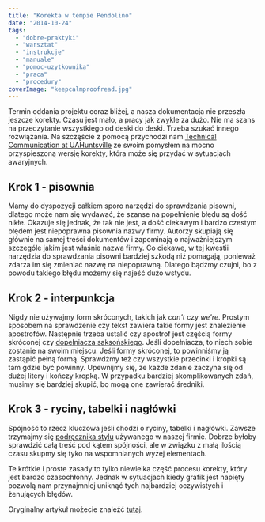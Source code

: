 ```yaml
---
title: "Korekta w tempie Pendolino"
date: "2014-10-24"
tags:
  - "dobre-praktyki"
  - "warsztat"
  - "instrukcje"
  - "manuale"
  - "pomoc-uzytkownika"
  - "praca"
  - "procedury"
coverImage: "keepcalmproofread.jpg"
---
```


Termin oddania projektu coraz bliżej, a nasza dokumentacja nie przeszła jeszcze
korekty. Czasu jest mało, a pracy jak zwykle za dużo. Nie ma szans na
przeczytanie wszystkiego od deski do deski. Trzeba szukać innego rozwiązania. Na
szczęście z pomocą przychodzi nam
[Technical Communication at UAHuntsville](http://uahtechcomm.com/) ze swoim
pomysłem na mocno przyspieszoną wersję korekty, która może się przydać w
sytuacjach awaryjnych.

## Krok 1 - pisownia

Mamy do dyspozycji całkiem sporo narzędzi do sprawdzania pisowni, dlatego może
nam się wydawać, że szanse na popełnienie błędu są dość nikłe. Okazuje się
jednak, że tak nie jest, a dość ciekawym i bardzo czestym błędem jest
niepoprawna pisownia nazwy firmy. Autorzy skupiają się głównie na samej treści
dokumentów i zapominają o najważniejszym szczególe jakim jest właśnie nazwa
firmy. Co ciekawe, w tej kwestii narzędzia do sprawdzania pisowni bardziej
szkodą niż pomagają, ponieważ zdarza im się zmieniać nazwę na niepoprawną.
Dlatego bądźmy czujni, bo z powodu takiego błędu możemy się najeść dużo wstydu.

## Krok 2 - interpunkcja

Nigdy nie używajmy form skróconych, takich jak _can't_ czy _we're_. Prostym
sposobem na sprawdzenie czy tekst zawiera takie formy jest znalezienie
apostrofów. Następnie trzeba ustalić czy apostrof jest częścią formy skróconej
czy
[dopełniacza saksońskiego](http://www.angielski.edu.pl/rzeczowniki/dopelniacz_saksonski_277.html).
Jeśli dopełniacza, to niech sobie zostanie na swoim miejscu. Jeśli formy
skróconej, to powinniśmy ją zastąpić pełną formą. Sprawdźmy też czy wszystkie
przecinki i kropki są tam gdzie być powinny. Upewnijmy się, że każde zdanie
zaczyna się od dużej litery i kończy kropką. W przypadku bardziej
skomplikowanych zdań, musimy się bardziej skupić, bo mogą one zawierać średniki.

## Krok 3 - ryciny, tabelki i nagłówki

Spójność to rzecz kluczowa jeśli chodzi o ryciny, tabelki i nagłówki. Zawsze
trzymajmy się
[podręcznika stylu](http://techwriter.pl/podrecznik-stylu-stylrecznik/)
używanego w naszej firmie. Dobrze byłoby sprawdzić całą treść pod kątem
spójności, ale w związku z małą ilością czasu skupmy się tyko na wspomnianych
wyżej elementach.

Te krótkie i proste zasady to tylko niewielka część procesu korekty, który jest
bardzo czasochłonny. Jednak w sytuacjach kiedy grafik jest napięty pozwolą nam
przynajmniej uniknąć tych najbardziej oczywistych i żenujących błędów.

Oryginalny artykuł możecie znaleźć
[tutaj](http://uahtechcomm.com/2014/09/20/proofing-in-a-pinch).
